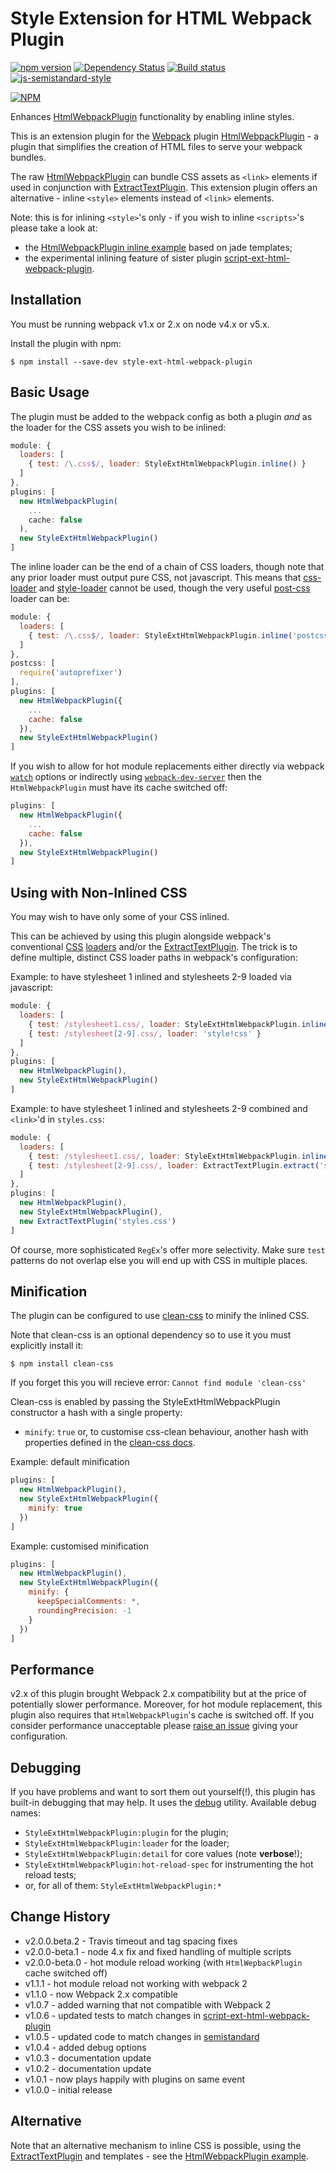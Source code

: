 Style Extension for HTML Webpack Plugin
========================================
[![npm version](https://badge.fury.io/js/style-ext-html-webpack-plugin.svg)](http://badge.fury.io/js/style-ext-html-webpack-plugin) [![Dependency Status](https://david-dm.org/numical/style-ext-html-webpack-plugin.svg)](https://david-dm.org/numical/style-ext-html-webpack-plugin) [![Build status](https://travis-ci.org/numical/style-ext-html-webpack-plugin.svg)](https://travis-ci.org/numical/style-ext-html-webpack-plugin) [![js-semistandard-style](https://img.shields.io/badge/code%20style-semistandard-brightgreen.svg?style=flat-square)](https://github.com/Flet/semistandard)

[![NPM](https://nodei.co/npm/style-ext-html-webpack-plugin.png?downloads=true&downloadRank=true&stars=true)](https://nodei.co/npm/style-ext-html-webpack-plugin/)


Enhances [HtmlWebpackPlugin](https://github.com/ampedandwired/html-webpack-plugin)
functionality by enabling inline styles. 

This is an extension plugin for the [Webpack](http://webpack.github.io) plugin [HtmlWebpackPlugin](https://github.com/ampedandwired/html-webpack-plugin) - a plugin that simplifies the creation of HTML files to serve your webpack bundles.

The raw [HtmlWebpackPlugin](https://github.com/ampedandwired/html-webpack-plugin) can bundle CSS assets as `<link>` elements if used in conjunction with [ExtractTextPlugin](https://github.com/webpack/extract-text-webpack-plugin).  This extension plugin offers an alternative - inline `<style>` elements instead of `<link>` elements.

Note: this is for inlining `<style>`'s only - if you wish to inline `<scripts>`'s please take a look at:
- the [HtmlWebpackPlugin inline example](https://github.com/ampedandwired/html-webpack-plugin/tree/master/examples/inline) based on jade templates;
- the experimental inlining feature of sister plugin
[script-ext-html-webpack-plugin](https://github.com/numical/script-ext-html-webpack-plugin).

Installation
------------
You must be running webpack v1.x or 2.x on node v4.x or v5.x.

Install the plugin with npm:
```shell
$ npm install --save-dev style-ext-html-webpack-plugin
```

Basic Usage
-----------
The plugin must be added to the webpack config as both a plugin *and* as the loader for the CSS assets you wish to be inlined:

```javascript
module: {
  loaders: [
    { test: /\.css$/, loader: StyleExtHtmlWebpackPlugin.inline() }
  ]           
},
plugins: [
  new HtmlWebpackPlugin(
    ...
    cache: false
  ),
  new StyleExtHtmlWebpackPlugin()
]  
```

The inline loader can be the end of a chain of CSS loaders, though note that any prior loader must output pure CSS, not javascript.  This means that [css-loader](https://www.npmjs.com/package/css-loader) and [style-loader](https://www.npmjs.com/package/style-loader) cannot be used, though the very useful [post-css](https://www.npmjs.com/package/postcss-loader) loader can be:

```javascript
module: {
  loaders: [
    { test: /\.css$/, loader: StyleExtHtmlWebpackPlugin.inline('postcss-loader') }
  ]           
},
postcss: [
  require('autoprefixer')
],
plugins: [
  new HtmlWebpackPlugin({
    ...
    cache: false
  }),
  new StyleExtHtmlWebpackPlugin()
]  
```

If you wish to allow for hot module replacements either directly via webpack [`watch`](http://webpack.github.io/docs/tutorials/getting-started/#watch-mode) options or indirectly using [`webpack-dev-server`](http://webpack.github.io/docs/tutorials/getting-started/#development-server) then the `HtmlWebpackPlugin` must have its cache switched off:
```javascript
plugins: [
  new HtmlWebpackPlugin({
    ...
    cache: false
  }),
  new StyleExtHtmlWebpackPlugin()
]
```


Using with Non-Inlined CSS
--------------------------
You may wish to have only some of your CSS inlined.

This can be achieved by using this plugin alongside webpack's conventional [CSS](https://www.npmjs.com/package/css-loader) [loaders](https://www.npmjs.com/package/style-loader) and/or the
[ExtractTextPlugin](https://github.com/webpack/extract-text-webpack-plugin).  The trick is to define multiple, distinct CSS loader paths in webpack's configuration:

Example: to have stylesheet 1 inlined and stylesheets 2-9 loaded via javascript:
```javascript
module: {
  loaders: [
    { test: /stylesheet1.css/, loader: StyleExtHtmlWebpackPlugin.inline() },
    { test: /stylesheet[2-9].css/, loader: 'style!css' }
  ]
},
plugins: [
  new HtmlWebpackPlugin(),
  new StyleExtHtmlWebpackPlugin()
]
```

Example: to have stylesheet 1 inlined and stylesheets 2-9 combined and `<link>`'d in `styles.css`:
```javascript
module: {
  loaders: [
    { test: /stylesheet1.css/, loader: StyleExtHtmlWebpackPlugin.inline() },
    { test: /stylesheet[2-9].css/, loader: ExtractTextPlugin.extract('style-loader', 'css-loader') }
  ]
},
plugins: [
  new HtmlWebpackPlugin(),
  new StyleExtHtmlWebpackPlugin(),
  new ExtractTextPlugin('styles.css')
]
```
Of course, more sophisticated `RegEx`'s offer more selectivity. Make sure `test` patterns do not overlap else you will end up with CSS in multiple places.

Minification
------------
The plugin can be configured to use [clean-css](https://github.com/jakubpawlowicz/clean-css) to minify the inlined CSS.

Note that clean-css is an optional dependency so to use it you must explicitly install it:
```shell
$ npm install clean-css
```
If you forget this you will recieve error:
`Cannot find module 'clean-css'`

Clean-css is enabled by passing the StyleExtHtmlWebpackPlugin constructor a hash with a single property:
- `minify`: `true` or, to customise css-clean behaviour, another hash with properties defined in the [clean-css
docs](https://github.com/jakubpawlowicz/clean-css#how-to-use-clean-css-api).

Example: default minification
```javascript
plugins: [
  new HtmlWebpackPlugin(),
  new StyleExtHtmlWebpackPlugin({
    minify: true
  })
]
``` 
Example: customised minification
```javascript
plugins: [
  new HtmlWebpackPlugin(),
  new StyleExtHtmlWebpackPlugin({
    minify: {
      keepSpecialComments: *,
      roundingPrecision: -1
    }
  })
]
```

Performance
-----------
v2.x of this plugin brought Webpack 2.x compatibility but at the price of potentially slower performance.
Moreover, for hot module replacement, this plugin also requires that `HtmlWebpackPlugin`'s cache is
switched off.
If you consider performance unacceptable please [raise an
issue](https://github.com/numical/style-ext-html-webpack-plugin/issues) giving your configuration.



Debugging
---------
If you have problems and want to sort them out yourself(!), this plugin has built-in debugging that
may help.  It uses the [debug](https://github.com/visionmedia/debug) utility.  Available debug names:
* `StyleExtHtmlWebpackPlugin:plugin` for the plugin;
* `StyleExtHtmlWebpackPlugin:loader` for the loader;
* `StyleExtHtmlWebpackPlugin:detail` for core values (note __verbose__!);
* `StyleExtHtmlWebpackPlugin:hot-reload-spec` for instrumenting the hot reload tests;
* or, for all of them: `StyleExtHtmlWebpackPlugin:*`


Change History
--------------

* v2.0.0.beta.2 - Travis timeout and tag spacing fixes
* v2.0.0-beta.1 - node 4.x fix and fixed handling of multiple scripts
* v2.0.0-beta.0 - hot module reload working (with `HtmlWepbackPlugin` cache switched off)
* v1.1.1 - hot module reload not working with webpack 2
* v1.1.0 - now Webpack 2.x compatible
* v1.0.7 - added warning that not compatible with Webpack 2
* v1.0.6 - updated tests to match changes in
[script-ext-html-webpack-plugin](https://github.com/numical/script-ext-html-webpack-plugin)
* v1.0.5 - updated code to match changes in [semistandard](https://github.com/Flet/semistandard)
* v1.0.4 - added debug options
* v1.0.3 - documentation update
* v1.0.2 - documentation update
* v1.0.1 - now plays happily with plugins on same event
* v1.0.0 - initial release



Alternative
-----------
Note that an alternative mechanism to inline CSS is possible, using the
[ExtractTextPlugin](https://github.com/webpack/extract-text-webpack-plugin) and templates - see the [HtmlWebpackPlugin example](https://github.com/ampedandwired/html-webpack-plugin/tree/master/examples/inline).
